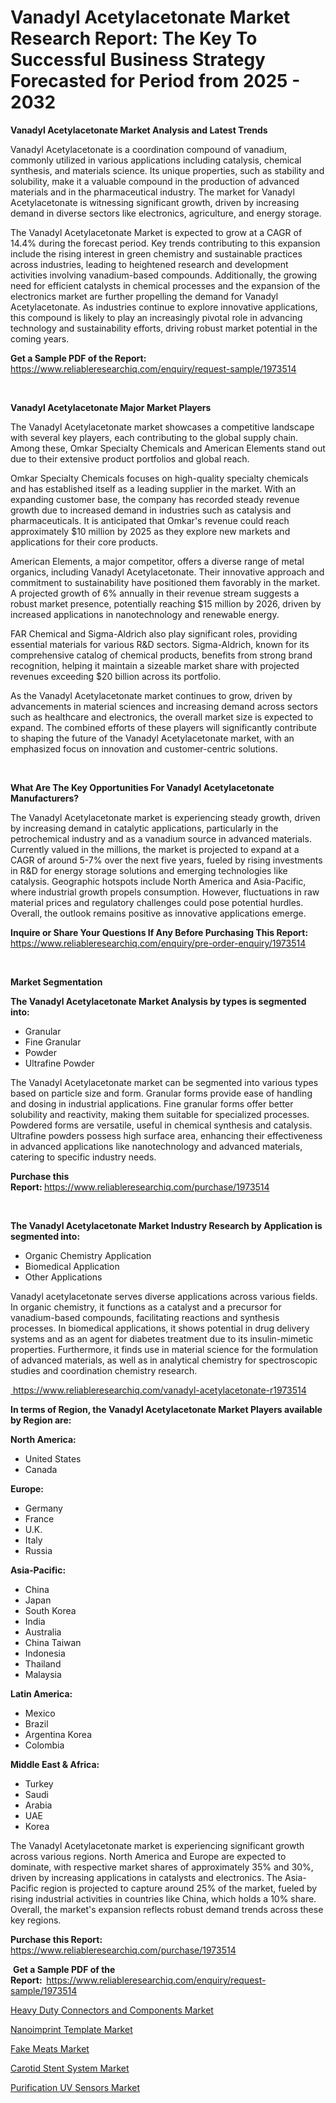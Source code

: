 <p><h1>Vanadyl Acetylacetonate Market Research Report: The Key To Successful Business Strategy Forecasted for Period from 2025 - 2032</h1></p><p><strong>Vanadyl Acetylacetonate Market Analysis and Latest Trends</strong></p>
<p><p>Vanadyl Acetylacetonate is a coordination compound of vanadium, commonly utilized in various applications including catalysis, chemical synthesis, and materials science. Its unique properties, such as stability and solubility, make it a valuable compound in the production of advanced materials and in the pharmaceutical industry. The market for Vanadyl Acetylacetonate is witnessing significant growth, driven by increasing demand in diverse sectors like electronics, agriculture, and energy storage.</p><p>The Vanadyl Acetylacetonate Market is expected to grow at a CAGR of 14.4% during the forecast period. Key trends contributing to this expansion include the rising interest in green chemistry and sustainable practices across industries, leading to heightened research and development activities involving vanadium-based compounds. Additionally, the growing need for efficient catalysts in chemical processes and the expansion of the electronics market are further propelling the demand for Vanadyl Acetylacetonate. As industries continue to explore innovative applications, this compound is likely to play an increasingly pivotal role in advancing technology and sustainability efforts, driving robust market potential in the coming years.</p></p>
<p><strong>Get a Sample PDF of the Report:&nbsp;</strong> <a href="https://www.reliableresearchiq.com/enquiry/request-sample/1973514?utm_campaign=2199&utm_medium=2&utm_source=Github&utm_content=ia&utm_term=31012025&utm_id=vanadyl-acetylacetonate">https://www.reliableresearchiq.com/enquiry/request-sample/1973514</a></p>
<p>&nbsp;</p>
<p><strong>Vanadyl Acetylacetonate Major Market Players</strong></p>
<p><p>The Vanadyl Acetylacetonate market showcases a competitive landscape with several key players, each contributing to the global supply chain. Among these, Omkar Specialty Chemicals and American Elements stand out due to their extensive product portfolios and global reach.</p><p>Omkar Specialty Chemicals focuses on high-quality specialty chemicals and has established itself as a leading supplier in the market. With an expanding customer base, the company has recorded steady revenue growth due to increased demand in industries such as catalysis and pharmaceuticals. It is anticipated that Omkar's revenue could reach approximately $10 million by 2025 as they explore new markets and applications for their core products.</p><p>American Elements, a major competitor, offers a diverse range of metal organics, including Vanadyl Acetylacetonate. Their innovative approach and commitment to sustainability have positioned them favorably in the market. A projected growth of 6% annually in their revenue stream suggests a robust market presence, potentially reaching $15 million by 2026, driven by increased applications in nanotechnology and renewable energy.</p><p>FAR Chemical and Sigma-Aldrich also play significant roles, providing essential materials for various R&D sectors. Sigma-Aldrich, known for its comprehensive catalog of chemical products, benefits from strong brand recognition, helping it maintain a sizeable market share with projected revenues exceeding $20 billion across its portfolio.</p><p>As the Vanadyl Acetylacetonate market continues to grow, driven by advancements in material sciences and increasing demand across sectors such as healthcare and electronics, the overall market size is expected to expand. The combined efforts of these players will significantly contribute to shaping the future of the Vanadyl Acetylacetonate market, with an emphasized focus on innovation and customer-centric solutions.</p></p>
<p>&nbsp;</p>
<p><strong>What Are The Key Opportunities For Vanadyl Acetylacetonate Manufacturers?</strong></p>
<p><p>The Vanadyl Acetylacetonate market is experiencing steady growth, driven by increasing demand in catalytic applications, particularly in the petrochemical industry and as a vanadium source in advanced materials. Currently valued in the millions, the market is projected to expand at a CAGR of around 5-7% over the next five years, fueled by rising investments in R&D for energy storage solutions and emerging technologies like catalysis. Geographic hotspots include North America and Asia-Pacific, where industrial growth propels consumption. However, fluctuations in raw material prices and regulatory challenges could pose potential hurdles. Overall, the outlook remains positive as innovative applications emerge.</p></p>
<p><strong>Inquire or Share Your Questions If Any Before Purchasing This Report:</strong> <a href="https://www.reliableresearchiq.com/enquiry/pre-order-enquiry/1973514?utm_campaign=2199&utm_medium=2&utm_source=Github&utm_content=ia&utm_term=31012025&utm_id=vanadyl-acetylacetonate">https://www.reliableresearchiq.com/enquiry/pre-order-enquiry/1973514</a></p>
<p>&nbsp;</p>
<p><strong>Market Segmentation</strong></p>
<p><strong>The Vanadyl Acetylacetonate Market Analysis by types is segmented into:</strong></p>
<p><ul><li>Granular</li><li>Fine Granular</li><li>Powder</li><li>Ultrafine Powder</li></ul></p>
<p><p>The Vanadyl Acetylacetonate market can be segmented into various types based on particle size and form. Granular forms provide ease of handling and dosing in industrial applications. Fine granular forms offer better solubility and reactivity, making them suitable for specialized processes. Powdered forms are versatile, useful in chemical synthesis and catalysis. Ultrafine powders possess high surface area, enhancing their effectiveness in advanced applications like nanotechnology and advanced materials, catering to specific industry needs.</p></p>
<p><strong>Purchase this Report:&nbsp;</strong><a href="https://www.reliableresearchiq.com/purchase/1973514?utm_campaign=2199&utm_medium=2&utm_source=Github&utm_content=ia&utm_term=31012025&utm_id=vanadyl-acetylacetonate">https://www.reliableresearchiq.com/purchase/1973514</a></p>
<p>&nbsp;</p>
<p><strong>The Vanadyl Acetylacetonate Market Industry Research by Application is segmented into:</strong></p>
<p><ul><li>Organic Chemistry Application</li><li>Biomedical Application</li><li>Other Applications</li></ul></p>
<p><p>Vanadyl acetylacetonate serves diverse applications across various fields. In organic chemistry, it functions as a catalyst and a precursor for vanadium-based compounds, facilitating reactions and synthesis processes. In biomedical applications, it shows potential in drug delivery systems and as an agent for diabetes treatment due to its insulin-mimetic properties. Furthermore, it finds use in material science for the formulation of advanced materials, as well as in analytical chemistry for spectroscopic studies and coordination chemistry research.</p></p>
<p><a href="https://www.reliableresearchiq.com/vanadyl-acetylacetonate-r1973514?utm_campaign=2199&utm_medium=2&utm_source=Github&utm_content=ia&utm_term=31012025&utm_id=vanadyl-acetylacetonate">&nbsp;https://www.reliableresearchiq.com/vanadyl-acetylacetonate-r1973514</a></p>
<p><strong>In terms of Region, the Vanadyl Acetylacetonate Market Players available by Region are:</strong></p>
<p>
    <p> <strong> North America: </strong>
        <ul>
            <li>United States</li>
            <li>Canada</li>
        </ul>
        </p> 
    <p> <strong> Europe: </strong>
        <ul>
            <li>Germany</li>
            <li>France</li>
            <li>U.K.</li>
            <li>Italy</li>
            <li>Russia</li>
        </ul>
        </p> 
    <p> <strong> Asia-Pacific: </strong>
        <ul>
            <li>China</li>
            <li>Japan</li>
            <li>South Korea</li>
            <li>India</li>
            <li>Australia</li>
            <li>China Taiwan</li>
            <li>Indonesia</li>
            <li>Thailand</li>
            <li>Malaysia</li>
        </ul>
        </p> 
    <p> <strong> Latin America: </strong>
        <ul>
            <li>Mexico</li>
            <li>Brazil</li>
            <li>Argentina Korea</li>
            <li>Colombia</li>
        </ul>
        </p> 
    <p> <strong> Middle East & Africa: </strong>
        <ul>
            <li>Turkey</li>
            <li>Saudi</li>
            <li>Arabia</li>
            <li>UAE</li>
            <li>Korea</li>
        </ul>
    </p>
    </p>
<p><p>The Vanadyl Acetylacetonate market is experiencing significant growth across various regions. North America and Europe are expected to dominate, with respective market shares of approximately 35% and 30%, driven by increasing applications in catalysts and electronics. The Asia-Pacific region is projected to capture around 25% of the market, fueled by rising industrial activities in countries like China, which holds a 10% share. Overall, the market's expansion reflects robust demand trends across these key regions.</p></p>
<p><strong>Purchase this Report: </strong><a href="https://www.reliableresearchiq.com/purchase/1973514?utm_campaign=2199&utm_medium=2&utm_source=Github&utm_content=ia&utm_term=31012025&utm_id=vanadyl-acetylacetonate">https://www.reliableresearchiq.com/purchase/1973514</a></p>
<p>&nbsp;<strong>Get a Sample PDF of the Report:&nbsp;&nbsp;</strong><a href="https://www.reliableresearchiq.com/enquiry/request-sample/1973514?utm_campaign=2199&utm_medium=2&utm_source=Github&utm_content=ia&utm_term=31012025&utm_id=vanadyl-acetylacetonate">https://www.reliableresearchiq.com/enquiry/request-sample/1973514</a></p>
<p><strong></strong></p>
<p><p><a href="https://www.linkedin.com/pulse/heavy-duty-connectors-components-market-size-forecast-39s4e?utm_campaign=2199&utm_medium=2&utm_source=Github&utm_content=ia&utm_term=31012025&utm_id=vanadyl-acetylacetonate">Heavy Duty Connectors and Components Market</a></p><p><a href="https://www.linkedin.com/pulse/insightful-nanoimprint-template-market-trends-growth-opportunities-ckv0e?utm_campaign=2199&utm_medium=2&utm_source=Github&utm_content=ia&utm_term=31012025&utm_id=vanadyl-acetylacetonate">Nanoimprint Template Market</a></p><p><a href="https://www.linkedin.com/pulse/market-size-scope-fake-meats-forecasted-growth-cagr-121-byd9f?utm_campaign=2199&utm_medium=2&utm_source=Github&utm_content=ia&utm_term=31012025&utm_id=vanadyl-acetylacetonate">Fake Meats Market</a></p><p><a href="https://www.linkedin.com/pulse/carotid-stent-system-market-report-detailed-size-analysis-bzmlf?utm_campaign=2199&utm_medium=2&utm_source=Github&utm_content=ia&utm_term=31012025&utm_id=vanadyl-acetylacetonate">Carotid Stent System Market</a></p><p><a href="https://www.linkedin.com/pulse/understanding-global-purification-uv-sensors-marketsgrowth-xmhje?utm_campaign=2199&utm_medium=2&utm_source=Github&utm_content=ia&utm_term=31012025&utm_id=vanadyl-acetylacetonate">Purification UV Sensors Market</a></p></p>